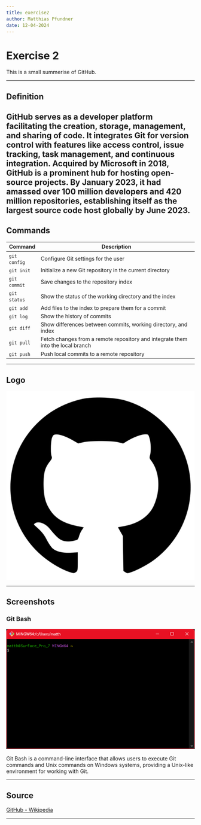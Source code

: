 ```yaml
---
title: exercise2
author: Matthias Pfundner
date: 12-04-2024
---
```


# Exercise 2

This is a small summerise of GitHub.

---

## Definition

GitHub serves as a developer platform facilitating the creation, storage, management, and sharing of code.
It integrates Git for version control with features like access control, issue tracking, task management, and
continuous integration. Acquired by Microsoft in 2018, GitHub is a prominent hub for hosting open-source projects.
By January 2023, it had amassed over 100 million developers and 420 million repositories,
establishing itself as the largest source code host globally by June 2023.
---

## Commands

| Command       | Description                                                                     |
|---------------|---------------------------------------------------------------------------------|
| `git config`  | Configure Git settings for the user                                             |
| `git init`    | Initialize a new Git repository in the current directory                        |
| `git commit`  | Save changes to the repository index                                            |
| `git status`  | Show the status of the working directory and the index                          |
| `git add`     | Add files to the index to prepare them for a commit                             |
| `git log`     | Show the history of commits                                                     |
| `git diff`    | Show differences between commits, working directory, and index                  |
| `git pull`    | Fetch changes from a remote repository and integrate them into the local branch |
| `git push`    | Push local commits to a remote repository                                       |

---

## Logo

![Logo](resources/images/ex2_1.png)

---

## Screenshots

### Git Bash

![Git Bash](resources/images/ex2_2.png)

Git Bash is a command-line interface that allows users to execute Git commands and Unix commands on Windows systems,
providing a Unix-like environment for working with Git.

---

## Source

[GitHub - Wikipedia](https://en.wikipedia.org/wiki/GitHub)

---

